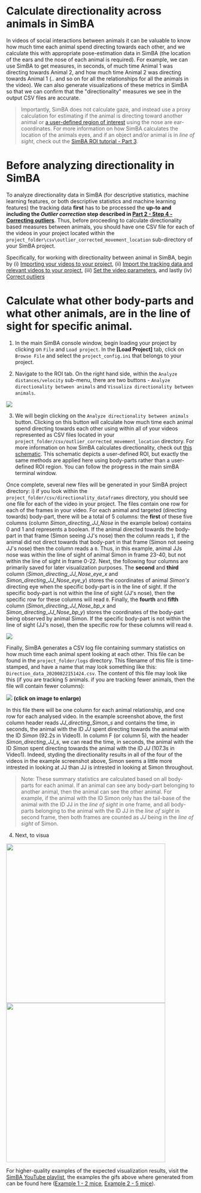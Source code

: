 # Calculate directionality across animals in SimBA

In videos of social interactions between animals it can be valuable to know how much time each animal spend directing towards each other, and we calculate this with appropriate pose-estimation data in SimBA (the location of the ears and the nose of each animal is required). For example, we can use SimBA to get measures, in seconds, of much time Animal 1 was directing towards Animal 2, and how much time Animal 2 was directing towards Animal 1 (.. and so on for all the relationships for all the animals in the video). We can also generate visualizations of these metrics in SimBA so that we can confirm that the "directionality" measures we see in the output CSV files are accurate. 

>Importantly, SimBA does not calculate gaze, and instead use a proxy calculation for estimating if the animal is directing toward another animal or [a user-defined region of interest](https://github.com/sgoldenlab/simba/blob/master/docs/ROI_tutorial.md#part-3-generating-features-from-roi-data) using the nose are ear-coordinates. For more information on how SimBA calculates the location of the animals eyes, and if an object and/or animal is in *line of sight*, check out the [SimBA ROI tutorial - Part 3](https://github.com/sgoldenlab/simba/blob/master/docs/ROI_tutorial.md#part-3-generating-features-from-roi-data). 

# Before analyzing directionality in SimBA
To analyze directionality data in SimBA (for descriptive statistics, machine learning features, or both descriptive statistics and machine learning features) the tracking data **first** has to be processed the **up-to and including the *Outlier correction* step described in [Part 2 - Step 4 - Correcting outliers](https://github.com/sgoldenlab/simba/blob/master/docs/Scenario1.md#step-4-outlier-correction)**. Thus, before proceeding to calculate directionality based measures between animals, you should have one CSV file for each of the videos in your project located within the `project_folder\csv\outlier_corrected_movement_location` sub-directory of your SimBA project. 

Specifically, for working with directionality between animal in SimBA, begin by (i) [Importing your videos to your project](https://github.com/sgoldenlab/simba/blob/master/docs/Scenario1.md#step-2-import-videos-into-project-folder), (ii) [Import the tracking data and relevant videos to your project](https://github.com/sgoldenlab/simba/blob/master/docs/Scenario1.md#step-3-import-dlc-tracking-data), (iii) [Set the video parameters](https://github.com/sgoldenlab/simba/blob/master/docs/Scenario1.md#step-3-set-video-parameters), and lastly (iv) [Correct outliers](https://github.com/sgoldenlab/simba/blob/master/docs/Scenario1.md#step-4-outlier-correction)

# Calculate what other body-parts and what other animals, are in the line of sight for specific animal.   

1. In the main SimBA console window, begin loading your project by clicking on `File` and `Load project`. In the **[Load Project]** tab, click on `Browse File` and select the `project_config.ini` that belongs to your project. 

2. Navigate to the ROI tab. On the right hand side, within the `Analyze distances/velocity` sub-menu, there are two buttons - `Analyze directionality between animals` and `Visualiza directionality between animals`.

![](https://github.com/sgoldenlab/simba/blob/master/images/Directionality_99.PNG)

3. We will begin clicking on the `Analyze directionality between animals` button. Clicking on this button will calculate how much time each animal spend directing towards each other using within all of your videos represented as CSV files located in your `project_folder/csv/outlier_corrected_movement_location` directory. For more information on how SimBA calculates directionality, check out [this schematic](https://github.com/sgoldenlab/simba/raw/master/images/Directionality_ROI.PNG). This schematic depicts a user-defined ROI, but exactly the same methods are applied here using body-parts rather than a user-defined ROI region. You can follow the progress in the main simBA terminal window. 

Once complete, several new files will be generated in your SimBA project directory: i) if you look within the `project_folder/csv/directionality_dataframes` directory, you should see one file for each of the video in your project. The files contain one row for each of the frames in your video. For each animal and targeted (directing towards) body-part, there will be a total of 5 columns: the **first** of these five columns (column *Simon_directing_JJ_Nose* in the example below) contains 0 and 1 and represents a boolean. If the animal directed towards the body-part in that frame (Simon seeing JJ's nose) then the column reads `1`, if the animal did not direct towards that body-part in that frame (Simon not seeing JJ's nose) then the column reads a `0`. Thus, in this example, animal JJs nose was within the line of sight of animal Simon in frame 23-40, but not within the line of sight in frame 0-22. Next, the following four columns are primarily saved for later visualization purposes. The **second** and **third** column (*Simon_directing_JJ_Nose_eye_x* and *Simon_directing_JJ_Nose_eye_y*) stores the coordinates of animal *Simon's* directing eye when the specific body-part is in the line of sight. If the specific body-part is not within the line of sight (JJ's nose), then the specific row for these columns will read `0`. Finally, the **fourth** and **fifth** column (*Simon_directing_JJ_Nose_bp_x* and *Simon_directing_JJ_Nose_bp_y*) stores the coordinates of the body-part being observed by animal Simon. If the specific body-part is not within the line of sight (JJ's nose), then the specific row for these columns will read `0`. 

![](https://github.com/sgoldenlab/simba/blob/master/images/Directionality_98.PNG)

Finally, SimBA generates a CSV log file containing summary statistics on how much time each animal spent looking at each other. This file can be found in the `project_folder/logs` directory. This filename of this file is time-stamped, and have a name that may look something like this: `Direction_data_20200822151424.csv`. The content of this file may look like this (if you are tracking 5 animals. if you are tracking fewer animals, then the file will contain fewer columns):

![](https://github.com/sgoldenlab/simba/blob/master/images/Directionality_97.PNG)
**(click on image to enlarge)**

In this file there will be one column for each animal relationship, and one row for each analysed video. In the example screenshot above, the first column header reads *JJ_directing_Simon_s* and contains the time, in seconds, the animal with the ID *JJ* spent directing towards the animal with the ID *Simon* (92.2s in Video1). In column F (or column 5), with the header *Simon_directing_JJ_s*, we can read the time, in seconds, the animal with the ID *Simon* spent directing towards the animal with the ID *JJ* (107.3s in Video1). Indeed, styding the directionality results in all of the four of the videos in the example screenshot above, Simon seems a little more intrested in looking at JJ than JJ is intrested in looking at Simon throughout. 

>Note: These summary statistics are calculated based on all body-parts for each animal. If an animal can see any body-part belonging to another animal, then the animal can see the other animal. For example, if the animal with the ID Simon only has the tail-base of the animal with the ID JJ in the *line of sight* in one frame, and all body-parts belonging to the animal with the ID JJ in the *line of sight* in second frame, then both frames are counted as *JJ* being in the *line of sight* of Simon. 

4. Next, to visua


<img src="https://github.com/sgoldenlab/simba/blob/master/images/Testing_Video_3_short.gif" width="425"/> <img src="https://github.com/sgoldenlab/simba/blob/master/images/Together_2.gif" width="425"/>


For higher-quality examples of the expected visualization results, visit the [SimBA YouTube playlist](https://www.youtube.com/playlist?list=PLi5Vwf0hhy1R6NDQJ3U28MOUJPfl2YWYl), the examples the gifs above where generated from can be found here ([Example 1 - 2 mice](https://www.youtube.com/watch?v=tsOJCOYZRAA&list=PLi5Vwf0hhy1R6NDQJ3U28MOUJPfl2YWYl&index=19&t=0s), [Example 2 - 5 mice](https://www.youtube.com/watch?v=d6pAatreb1E&list=PLi5Vwf0hhy1R6NDQJ3U28MOUJPfl2YWYl&index=20&t=0s)). 
































